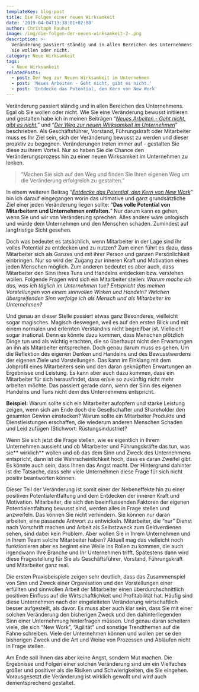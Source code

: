 ```yaml
---
templateKey: blog-post
title: Die Folgen einer neuen Wirksamkeit
date: '2019-04-04T13:38:01+02:00'
author: Christoph Rauhut
image: /img/die-folgen-der-neuen-wirksamkeit-2-.png
description: >-
  Veränderung passiert ständig und in allen Bereichen des Unternehmens. Egal ob
  sie wollen oder nicht.
category: Neue Wirksamkeit
tags:
  - Neue Wirksamkeit
relatedPosts:
  - post: Der Weg zur Neuen Wirksamkeit im Unternehmen
  - post: 'Neues Arbeiten - Geht nicht, gibt es nicht.'
  - post: 'Entdecke das Potential, den Kern von New Work'
---
```

Veränderung passiert ständig und in allen Bereichen des Unternehmens. Egal ob Sie wollen oder nicht. Wie Sie eine Veränderung bewusst initiieren und gestalten habe ich in meinen Beiträgen “[_Neues Arbeiten - Geht nicht, gibt es nicht_.](https://www.realexperts.de/blog/2019-01-02-neues-arbeiten-geht-nicht-gibt-es-nicht/)” und “[_Der Weg zur neuen Wirksamkeit im Unternehmen_](https://docs.google.com/document/d/1qpdntfNjVlYqc0HUxWkLCj8Bf1oYsEc24stnVWkxZOw/edit)” beschrieben. Als Geschäftsführer, Vorstand, Führungskraft oder Mitarbeiter muss es Ihr Ziel sein, sich der Veränderung bewusst zu werden und dieser proaktiv zu begegnen. Veränderungen treten immer auf - gestalten Sie diese zu ihrem Vorteil. Nur so haben Sie die Chance den Veränderungsprozess hin zu einer neuen Wirksamkeit im Unternehmen zu lenken. 

> “Machen Sie sich auf den Weg und finden Sie Ihren eigenen Weg um die Veränderung erfolgreich zu gestalten.”

In einem weiteren Beitrag “[_Entdecke das Potential, den Kern von New Work_](https://www.realexperts.de/blog/2018-11-18-entdecke-das-potential-der-kern-von-new-work/)” bin ich darauf eingegangen worin das ultimative und ganz grundsätzliche Ziel einer jeden Veränderung liegen sollte: “**Das volle Potential von Mitarbeitern und Unternehmen entfalten.**” Nur darum kann es gehen, wenn Sie und wir von Veränderung sprechen. Alles andere wäre unlogisch und würde dem Unternehmen und den Menschen schaden. Zumindest auf langfristige Sicht gesehen. 

Doch was bedeutet es tatsächlich, wenn Mitarbeiter in der Lage sind ihr volles Potential zu entdecken und zu nutzen? Zum einen führt es dazu, dass Mitarbeiter sich als Ganzes und mit ihrer Person und ganzen Persönlichkeit einbringen. Nur so wird der Zugang zur inneren Kraft und Motivation eines jeden Menschen möglich. Zum anderen bedeutet es aber auch, dass Mitarbeiter den Sinn ihres Tuns und Handelns entdecken bzw. verstehen wollen. Folgende Fragen wird sich ein Mitarbeiter stellen: _Warum mache ich das, was ich täglich im Unternehmen tue? Entspricht das meinen Vorstellungen von einem sinnvollen Wirken und Handeln? Welchen übergreifenden Sinn verfolge ich als Mensch und als Mitarbeiter im Unternehmen?_ 

Und genau an dieser Stelle passiert etwas ganz Besonderes, vielleicht sogar magisches. Magisch deswegen, weil es auf den ersten Blick und mit einem normalen und erlernten Verständnis nicht begreifbar ist. Vielleicht sogar irrational. Denn es könnte dazu kommen, dass Menschen plötzlich Dinge tun und als wichtig erachten, die so überhaupt nicht den Erwartungen an ihn als Mitarbeiter entsprechen. Doch genau darum muss es gehen. Um die Reflektion des eigenen Denken und Handelns und des Bewusstwerdens der eigenen Ziele und Vorstellungen. Das kann im Einklang mit dem Jobprofil eines Mitarbeiters sein und den daran geknüpften Erwartungen an Ergebnisse und Leistung. Es kann aber auch dazu kommen, dass ein Mitarbeiter für sich herausfindet, dass er/sie so zukünftig nicht mehr arbeiten möchte. Das passiert gerade dann, wenn der Sinn des eigenen Handelns und Tuns nicht dem des Unternehmens entspricht. 

**Beispiel:** Warum sollte sich ein Mitarbeiter aufopfern und starke Leistung zeigen, wenn  sich am Ende doch die Gesellschafter und Shareholder den gesamten Gewinn einstecken? Warum sollte ein Mitarbeiter Produkte und Dienstleistungen erschaffen, die wiederum anderen Menschen Schaden und Leid zufügen (Stichwort: Rüstungsindustrie)?

Wenn Sie sich jetzt die Frage stellen, wie es eigentlich in Ihrem Unternehmen aussieht und ob Mitarbeiter und Führungskräfte das tun, was sie** wirklich** wollen und ob das dem Sinn und Zweck des Unternehmens entspricht, dann ist die Wahrscheinlichkeit hoch, dass es daran Zweifel gibt. Es könnte auch sein, dass Ihnen das Angst macht. Der Hintergrund dahinter ist die Tatsache, dass sehr viele Unternehmen diese Frage für sich nicht positiv beantworten können.

Dieser Teil der Veränderung ist somit einer der Nebeneffekte hin zu einer positiven Potentialentfaltung und dem Entdecken der inneren Kraft und Motivation. Mitarbeiter, die sich den beeinflussenden Faktoren der eigenen Potentialentfaltung bewusst sind, werden alles in Frage stellen und anzweifeln. Das können Sie nicht verhindern. Sie können nur daran arbeiten, eine passende Antwort zu entwickeln. Mitarbeiter, die “nur” Dienst nach Vorschrift machen und Arbeit als Selbstzweck zum Geldverdienen sehen, sind dabei kein Problem. Aber wollen Sie in Ihrem Unternehmen und in Ihrem Team solche Mitarbeiter haben? Aktuell mag das vielleicht noch funktionieren aber es beginnt eine Welle ins Rollen zu kommen, die auch irgendwann Ihre Branche und Ihr Unternehmen trifft. Spätestens dann wird diese Fragestellung für Sie als Geschäftsführer, Vorstand, Führungskraft und Mitarbeiter ganz real. 

Die ersten Praxisbeispiele zeigen sehr deutlich, dass das Zusammenspiel von Sinn und Zweck einer Organisation und den Vorstellungen einer erfüllten und sinnvollen Arbeit der Mitarbeiter einen überdurchschnittlich positiven Einfluss auf die Wirtschaftlichkeit und Profitabilität hat. Häufig sind diese Unternehmen nach der eingeleiteten Veränderung wirtschaftlich besser aufgestellt, als davor. Es muss aber auch klar sein, dass Sie mit einer solchen Veränderung den bisherigen Zweck und den dahinterliegenden Sinn einer Unternehmung hinterfragen müssen. Und genau daran scheitern viele, die sich “New Work”, “Agilität” und sonstige Trendthemen auf die Fahne schreiben. Viele der Unternehmen können und wollen per se den bisherigen Zweck und die Art und Weise von Prozessen und Abläufen nicht in Frage stellen. 

Am Ende soll Ihnen das aber keine Angst, sondern Mut machen. Die Ergebnisse und Folgen einer solchen Veränderung sind um ein Vielfaches größer und positiver als die Risiken und Schwierigkeiten, die Sie eingehen. Vorausgesetzt die Veränderung ist wirklich gewollt und wird auch dementsprechend gestaltet.
